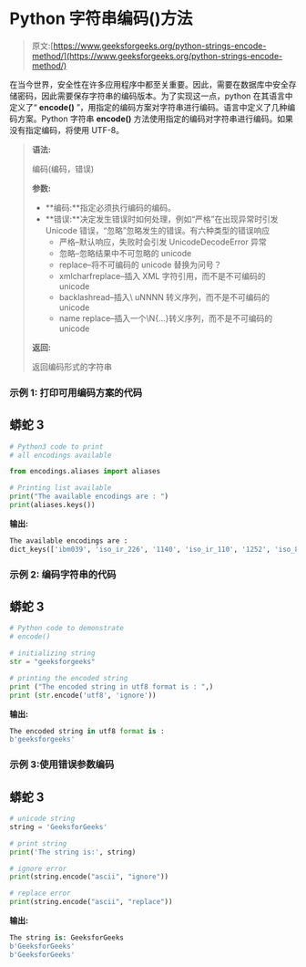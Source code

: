 # Python 字符串编码()方法

> 原文:[https://www.geeksforgeeks.org/python-strings-encode-method/](https://www.geeksforgeeks.org/python-strings-encode-method/)

在当今世界，安全性在许多应用程序中都至关重要。因此，需要在数据库中安全存储密码，因此需要保存字符串的编码版本。为了实现这一点，python 在其语言中定义了“ **encode()** ”，用指定的编码方案对字符串进行编码。语言中定义了几种编码方案。Python 字符串 **encode()** 方法使用指定的编码对字符串进行编码。如果没有指定编码，将使用 UTF-8。

> **语法:**
> 
> 编码(编码，错误)
> 
> **参数:**
> 
> *   **编码:**指定必须执行编码的编码。
> *   **错误:**决定发生错误时如何处理，例如“严格”在出现异常时引发 Unicode 错误，“忽略”忽略发生的错误。有六种类型的错误响应
>     *   严格–默认响应，失败时会引发 UnicodeDecodeError 异常
>     *   忽略–忽略结果中不可忽略的 unicode
>     *   replace–将不可编码的 unicode 替换为问号？
>     *   xmlcharfreplace–插入 XML 字符引用，而不是不可编码的 unicode
>     *   backlashread–插入\ uNNNN 转义序列，而不是不可编码的 unicode
>     *   name replace–插入一个\N{…}转义序列，而不是不可编码的 unicode
> 
> **返回:**
> 
> 返回编码形式的字符串

### **示例 1:** 打印可用编码方案的代码

## 蟒蛇 3

```py
# Python3 code to print
# all encodings available

from encodings.aliases import aliases

# Printing list available
print("The available encodings are : ")
print(aliases.keys())
```

**输出:**

```py
The available encodings are : 
dict_keys(['ibm039', 'iso_ir_226', '1140', 'iso_ir_110', '1252', 'iso_8859_8', 'iso_8859_3', 'iso_ir_166', 'cp367', 'uu', 'quotedprintable', 'ibm775', 'iso_8859_16_2001', 'ebcdic_cp_ch', 'gb2312_1980', 'ibm852', 'uhc', 'macgreek', '850', 'iso2022jp_2', 'hz_gb_2312', 'elot_928', 'iso8859_1', 'eucjp', 'iso_ir_199', 'ibm865', 'cspc862latinhebrew', '863', 'iso_8859_5', 'latin4', 'windows_1253', 'csisolatingreek', 'latin5', '855', 'windows_1256', 'rot13', 'ms1361', 'windows_1254', 'ibm863', 'iso_8859_14_1998', 'utf8_ucs2', '500', 'iso8859', '775', 'l7', 'l2', 'gb18030_2000', 'l9', 'utf_32be', 'iso_ir_100', 'iso_8859_4', 'iso_ir_157', 'csibm857', 'shiftjis2004', 'iso2022jp_1', 'iso_8859_2_1987', 'cyrillic', 'ibm861', 'ms950', 'ibm437', '866', 'csibm863', '932', 'iso_8859_14', 'cskoi8r', 'csptcp154', '852', 'maclatin2', 'sjis', 'korean', '865', 'u32', 'csshiftjis', 'dbcs', 'csibm037', 'csibm1026', 'bz2', 'quopri', '860', '1255', '861', 'iso_ir_127', 'iso_celtic', 'chinese', 'l8', '1258', 'u_jis', 'cspc850multilingual', 'iso_2022_jp_2', 'greek8', 'csibm861', '646', 'unicode_1_1_utf_7', 'ibm862', 'latin2', 'ecma_118', 'csisolatinarabic', 'zlib', 'iso2022jp_3', 'ksx1001', '858', 'hkscs', 'shiftjisx0213', 'base64', 'ibm857', 'maccentraleurope', 'latin7', 'ruscii', 'cp_is', 'iso_ir_101', 'us_ascii', 'hebrew', 'ansi_x3.4_1986', 'csiso2022jp', 'iso_8859_15', 'ibm860', 'ebcdic_cp_us', 'x_mac_simp_chinese', 'csibm855', '1250', 'maciceland', 'iso_ir_148', 'iso2022jp', 'u16', 'u7', 's_jisx0213', 'iso_8859_6_1987', 'csisolatinhebrew', 'csibm424', 'quoted_printable', 'utf_16le', 'tis260', 'utf', 'x_mac_trad_chinese', '1256', 'cp866u', 'jisx0213', 'csiso58gb231280', 'windows_1250', 'cp1361', 'kz_1048', 'asmo_708', 'utf_16be', 'ecma_114', 'eucjis2004', 'x_mac_japanese', 'utf8', 'iso_ir_6', 'cp_gr', '037', 'big5_tw', 'eucgb2312_cn', 'iso_2022_jp_3', 'euc_cn', 'iso_8859_13', 'iso_8859_5_1988', 'maccyrillic', 'ks_c_5601_1987', 'greek', 'ibm869', 'roman8', 'csibm500', 'ujis', 'arabic', 'strk1048_2002', '424', 'iso_8859_11_2001', 'l5', 'iso_646.irv_1991', '869', 'ibm855', 'eucjisx0213', 'latin1', 'csibm866', 'ibm864', 'big5_hkscs', 'sjis_2004', 'us', 'iso_8859_7', 'macturkish', 'iso_2022_jp_2004', '437', 'windows_1255', 's_jis_2004', 's_jis', '1257', 'ebcdic_cp_wt', 'iso2022jp_2004', 'ms949', 'utf32', 'shiftjis', 'latin', 'windows_1251', '1125', 'ks_x_1001', 'iso_8859_10_1992', 'mskanji', 'cyrillic_asian', 'ibm273', 'tis620', '1026', 'csiso2022kr', 'cspc775baltic', 'iso_ir_58', 'latin8', 'ibm424', 'iso_ir_126', 'ansi_x3.4_1968', 'windows_1257', 'windows_1252', '949', 'base_64', 'ms936', 'csisolatin2', 'utf7', 'iso646_us', 'macroman', '1253', '862', 'iso_8859_1_1987', 'csibm860', 'gb2312_80', 'latin10', 'ksc5601', 'iso_8859_10', 'utf8_ucs4', 'csisolatin4', 'ebcdic_cp_be', 'iso_8859_1', 'hzgb', 'ansi_x3_4_1968', 'ks_c_5601', 'l3', 'cspc8codepage437', 'iso_8859_7_1987', '8859', 'ibm500', 'ibm1026', 'iso_8859_6', 'csibm865', 'ibm866', 'windows_1258', 'iso_ir_138', 'l4', 'utf_32le', 'iso_8859_11', 'thai', '864', 'euc_jis2004', 'cp936', '1251', 'zip', 'unicodebigunmarked', 'csHPRoman8', 'csibm858', 'utf16', '936', 'ibm037', 'iso_8859_8_1988', '857', 'csibm869', 'ebcdic_cp_he', 'cp819', 'euccn', 'iso_8859_2', 'ms932', 'iso_2022_jp_1', 'iso_2022_kr', 'csisolatin6', 'iso_2022_jp', 'x_mac_korean', 'latin3', 'csbig5', 'hz_gb', 'csascii', 'u8', 'csisolatin5', 'csisolatincyrillic', 'ms_kanji', 'cspcp852', 'rk1048', 'iso2022jp_ext', 'csibm273', 'iso_2022_jp_ext', 'ibm858', 'ibm850', 'sjisx0213', 'tis_620_2529_1', 'l10', 'iso_ir_109', 'ibm1125', '1254', 'euckr', 'tis_620_0', 'l1', 'ibm819', 'iso2022kr', 'ibm367', '950', 'r8', 'hex', 'cp154', 'tis_620_2529_0', 'iso_8859_16', 'pt154', 'ebcdic_cp_ca', 'ibm1140', 'l6', 'csibm864', 'csisolatin1', 'csisolatin3', 'latin6', 'iso_8859_9_1989', 'iso_8859_3_1988', 'unicodelittleunmarked', 'macintosh', '273', 'latin9', 'iso_8859_4_1988', 'iso_8859_9', 'ebcdic_cp_nl', 'iso_ir_144'])
```

### **示例 2:** 编码字符串的代码

## 蟒蛇 3

```py
# Python code to demonstrate
# encode()

# initializing string
str = "geeksforgeeks"

# printing the encoded string
print ("The encoded string in utf8 format is : ",)
print (str.encode('utf8', 'ignore'))
```

**输出:**

```py
The encoded string in utf8 format is : 
b'geeksforgeeks'
```

### 示例 3:使用错误参数编码

## 蟒蛇 3

```py
# unicode string
string = 'GeeksforGeeks'

# print string
print('The string is:', string)

# ignore error
print(string.encode("ascii", "ignore"))

# replace error
print(string.encode("ascii", "replace"))
```

**输出:**

```py
The string is: GeeksforGeeks
b'GeeksforGeeks'
b'GeeksforGeeks'
```